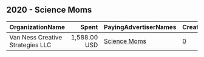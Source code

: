 ## 2020 - Science Moms 
|OrganizationName|Spent|PayingAdvertiserNames|CreativeUrls|Impressions|Genders|AgeBrackets|CountryCodes|BillingAddresses|CandidateBallotInformation|
|:---|---:|:---|:---|---:|:---|:---|:---|:---|:---|
|Van Ness Creative Strategies LLC|1,588.00 USD|[Science Moms](2020/Science_Moms.md)|[0](https://www.snap.com/political-ads/asset/683a5e6ec6e178fce8036503a6d58c0d17d9bb5f2bbf4bd69fedbc8a833a2a0b?mediaType=png)|167,136|FEMALE|18+|united states|US|Science Moms|
